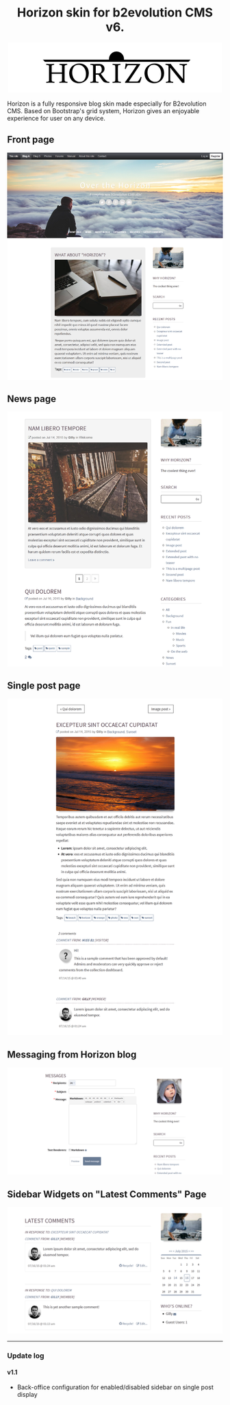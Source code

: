 <h1 align="center">Horizon skin for b2evolution CMS v6.</h1>

<p align="center"><img src="/images/Logos/horizon-logo-dark.png?raw=true"/></p>

Horizon is a fully responsive blog skin made especially for B2evolution CMS. Based on Bootstrap's grid system, Horizon gives an enjoyable experience for user on any device.

<h2>Front page</h2>
<p align="center"><img src="/skinshot_01.png?raw=true"/></p>

<h2>News page</h2>
<p align="center"><img src="/skinshot_02.png?raw=true"/></p>

<h2>Single post page</h2>
<p align="center"><img src="/skinshot_03.png?raw=true"/></p>

<h2>Messaging from Horizon blog</h2>
<p align="center"><img src="/skinshot_04.png?raw=true"/></p>

<h2>Sidebar Widgets on "Latest Comments" Page</h2>
<p align="center"><img src="/skinshot_05.png?raw=true"/></p>

---

### Update log

#### v1.1
<ul>
  <li>Back-office configuration for enabled/disabled sidebar on single post display</li>
</ul>

